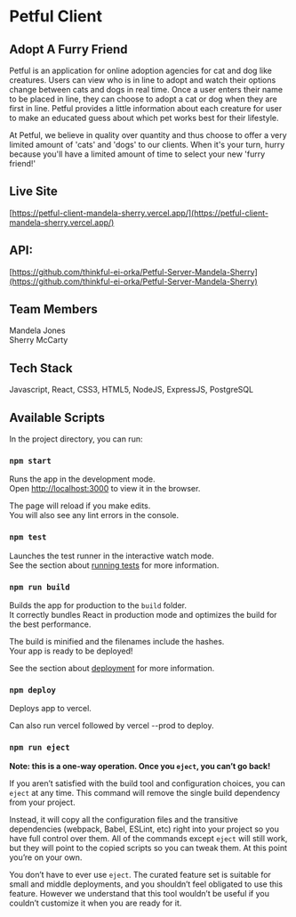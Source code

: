 # Petful Client

## Adopt A Furry Friend

Petful is an application for online adoption agencies for cat and dog like creatures. Users can view who is in line to adopt and watch their options change between cats and dogs in real time. Once a user enters their name to be placed in line, they can choose to adopt a cat or dog when they are first in line.  Petful provides a little information about each creature for user to make an educated guess about which pet works best for their lifestyle. 

At Petful, we believe in quality over quantity and thus choose to offer a very limited amount of 'cats' and 'dogs' to our clients. When it's your turn, hurry because you'll have a limited amount of time to select your new 'furry friend!'

## Live Site

[https://petful-client-mandela-sherry.vercel.app/](https://petful-client-mandela-sherry.vercel.app/)

## API:
[https://github.com/thinkful-ei-orka/Petful-Server-Mandela-Sherry](https://github.com/thinkful-ei-orka/Petful-Server-Mandela-Sherry)   

## Team Members
Mandela Jones<br />
Sherry McCarty

## Tech Stack

Javascript, React, CSS3, HTML5, NodeJS, ExpressJS, PostgreSQL

## Available Scripts

In the project directory, you can run:

### `npm start`

Runs the app in the development mode.<br />
Open [http://localhost:3000](http://localhost:3000) to view it in the browser.

The page will reload if you make edits.<br />
You will also see any lint errors in the console.

### `npm test`

Launches the test runner in the interactive watch mode.<br />
See the section about [running tests](https://facebook.github.io/create-react-app/docs/running-tests) for more information.

### `npm run build`

Builds the app for production to the `build` folder.<br />
It correctly bundles React in production mode and optimizes the build for the best performance.

The build is minified and the filenames include the hashes.<br />
Your app is ready to be deployed!

See the section about [deployment](https://facebook.github.io/create-react-app/docs/deployment) for more information.

### `npm deploy`

Deploys app to vercel.

Can also run vercel followed by vercel --prod to deploy.

### `npm run eject`

**Note: this is a one-way operation. Once you `eject`, you can’t go back!**

If you aren’t satisfied with the build tool and configuration choices, you can `eject` at any time. This command will remove the single build dependency from your project.

Instead, it will copy all the configuration files and the transitive dependencies (webpack, Babel, ESLint, etc) right into your project so you have full control over them. All of the commands except `eject` will still work, but they will point to the copied scripts so you can tweak them. At this point you’re on your own.

You don’t have to ever use `eject`. The curated feature set is suitable for small and middle deployments, and you shouldn’t feel obligated to use this feature. However we understand that this tool wouldn’t be useful if you couldn’t customize it when you are ready for it.
